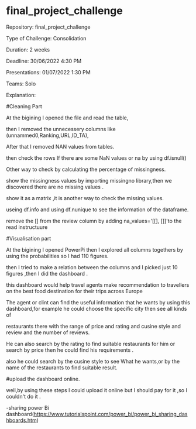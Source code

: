 # final_project_challenge
Repository: final_project_challenge

Type of Challenge: Consolidation

Duration: 2 weeks

Deadline: 30/06/2022 4:30 PM

Presentations: 01/07/2022 1:30 PM

Teams: Solo 

Explanation:

#Cleaning Part

At the bigining I opened the file and read the table,

then I removed the unnecessery columns like (unnammed0,Ranking,URL,ID_TA),

After that I removed NAN values from tables.

then check the rows If there are some NaN values or na by using df.isnull()

Other way to check by calculating the percentage of missingness.

show the missingness values by importing missingno library,then we discovered there are no missing values .

show it as a matrix ,it is another way to check the missing values.

useing df.info and using df.nunique to see the information of the dataframe.

remove the [] from the review column by adding na_values='[[], []]'to the read instructuure

#Visualisation part

At the bigining I opened PowerPi then I explored all columns togethers by using the probabilities so I had 110 figures.

then I tried to make a relation between the columns and I picked just 10 figures ,then I did the dashboard .

this dashboard would help travel agents make recommendation to travellers on the best food destination for their trips across Europe

The agent or clint can find the useful information that he wants by using this dashboard,for example he could choose the specific city then see all kinds of

restaurants there with the range of price and rating and cusine style and review and the number of reviews.

He can also search by the rating to find suitable restaurants for him  or search by price  then  he could find his requirements .

also he could search by the cusine style to see What he wants,or by the name of the restaurants to find suitable result.

#upload the dashboard online.

well,by using these steps I could upload it online but I should pay for it ,so I couldn't do it .

-sharing power Bi dashboard(https://www.tutorialspoint.com/power_bi/power_bi_sharing_dashboards.htm)    
 

